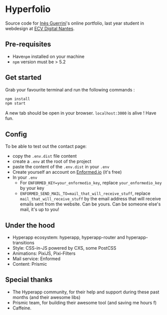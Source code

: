 # Hyperfolio

Source code for [Inès Guerrini](https://www.linkedin.com/in/ines-guerrini-02906b64/)'s online portfolio, last year student in webdesign at [ECV Digital Nantes](http://www.ecvdigital.fr/).

## Pre-requisites

* Have`npm` installed on your machine
* `npm` version must be > 5.2

## Get started

Grab your favourite terminal and run the following commands :

```js
npm install
npm start
```

A new tab should be open in your browser. `localhost:3000` is alive ! Have fun.

## Config

To be able to test out the contact page:  
- copy the `.env.dist` file content 
- create a `.env` at the root of the project
- paste the content of the `.env.dist` in your `.env`
- Create yourself an account on [Enformed.io](http://enformed.io/) (it's free)
- In your `.env`
    - For `ENFORMED_KEY=your_enformedio_key`, replace `your_enformedio_key` by your key
    - `ENFORMED_SEND_MAIL_TO=mail_that_will_receive_stuff`, replace `mail_that_will_receive_stuff` by the email address that will receive emails sent from the website. Can be yours. Can be someone else's mail, it's up to you!


## Under the hood
- Hyperapp ecosystem: hyperapp, hyperapp-router and hyperapp-transitions
- Style: CSS-in-JS powered by CXS, some PostCSS
- Animations: PixiJS, Pixi-Filters
- Mail service: Enformed
- Content: Prismic

## Special thanks

- The Hyperapp community, for their help and support during these past months (and their awesome libs)
- Prismic team, for building their awesome tool (and saving me hours f)
- Caffeine.